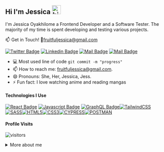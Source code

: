 ## Hi I'm Jessica <img src="https://user-images.githubusercontent.com/1303154/88677602-1635ba80-d120-11ea-84d8-d263ba5fc3c0.gif" width="28px" height="28px" alt="hi">

I'm Jessica Oyakhilome a Frontend Developer and a Software Tester. The majority of my time is spent developing and testing various projects.

:mailbox: Get in Touch! 
:email:fruitfuljessica@gmail.com

[![Twitter Badge](https://img.shields.io/badge/-@OyakhilomeJess1-1ca0f1?style=flat&labelColor=1ca0f1&logo=twitter&logoColor=white&link=https://twitter.com/Ipenywis)](https://twitter.com/OyakhilomeJess1) [![Linkedin Badge](https://img.shields.io/badge/-jessicaoyaks-0e76a8?style=flat&labelColor=0e76a8&logo=linkedin&logoColor=white)](https://www.linkedin.com/in/jessicaoyaks/) [![Mail Badge](https://img.shields.io/badge/-@jessyoyaks-e84393?style=flat&labelColor=e84393&logo=instagram&logoColor=white)](https://www.instagram.com/jessyoyaks/) [![Mail Badge](https://img.shields.io/badge/-fruitfuljessica-c0392b?style=flat&labelColor=c0392b&logo=gmail&logoColor=white)](mailto:fruitfuljessica@gmail.com)

- :computer: Most used line of code `git commit -m "progress"`
- 📫 How to reach me: fruitfuljessica@gmail.com.
- 😄 Pronouns: She, Her, Jessica, Jess.
- ⚡ Fun fact: I love watching anime and reading mangas

#### Technologies I Use

[![React Badge](https://img.shields.io/badge/-React-61DBFB?style=for-the-badge&labelColor=black&logo=react&logoColor=61DBFB)](#) [![Javascript Badge](https://img.shields.io/badge/-Javascript-F0DB4F?style=for-the-badge&labelColor=black&logo=javascript&logoColor=F0DB4F)](#) [![GraphQL Badge](https://img.shields.io/badge/-GraphQl-e535ab?style=for-the-badge&labelColor=black&logo=node.js&logoColor=e535ab)](#)[![TailwindCSS](https://img.shields.io/badge/-tailwindCSS-59C1BD?style=for-the-badge&labelColor=black&logo=tailwindcss&logoColor=59C1BD)](#)[![SASS](https://img.shields.io/badge/-SASS-FF8FB1?style=for-the-badge&labelColor=black&logo=sass&logoColor=FF8FB1)](#)[![HTML5](https://img.shields.io/badge/-HTML5-FD841F?style=for-the-badge&labelColor=black&logo=html5&logoColor=FD841F)](#)[![CSS3](https://img.shields.io/badge/-CSS3-2192FF?style=for-the-badge&labelColor=black&logo=css3&logoColor=2192FF)](#)[![CYPRESS](https://img.shields.io/badge/-CYPRESS-628E90?style=for-the-badge&labelColor=black&logo=cypress&logoColor=628E90)](#)[![POSTMAN](https://img.shields.io/badge/-POSTMAN-FD841F?style=for-the-badge&labelColor=black&logo=postman&logoColor=FD841F)](#)


#### Profile Visits

<!-- ![visitors](https://visitor-badge.glitch.me/badge?page_id=jam-jam200.jam-jam200&left_color=gray&right_color=red) -->
![visitors](https://visitor-badge.glitch.me/badge?page_id=jam-jam200.jam-jam200)


<details>
<summary>More about me</summary>
<br >

I enjoy taking care of kids :smiley:

#### My GitHub Stats

<!--START_SECTION:waka-->

```text
From: 15 November 2022 - To: 26 February 2023

Total Time: 97 hrs 39 mins

JavaScript   47 hrs          >>>>>>>>>>>>-------------   48.14 %
CSS          20 hrs 3 mins   >>>>>--------------------   20.54 %
SCSS         17 hrs 8 mins   >>>>---------------------   17.56 %
HTML         9 hrs 39 mins   >>-----------------------   09.89 %
EJS          1 hr 20 mins    -------------------------   01.38 %
JSON         1 hr 6 mins     -------------------------   01.13 %
```

<!--END_SECTION:waka-->

[![Anurag's GitHub stats](https://github-readme-stats.vercel.app/api?username=jam-jam200&hide=contribs,prs&theme=dracula)](https://github.com/anuraghazra/github-readme-stats)

</details>
